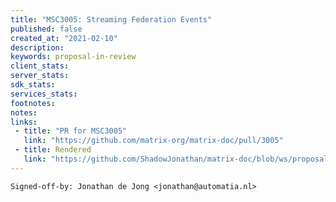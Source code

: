 ```yaml
---
title: "MSC3005: Streaming Federation Events"
published: false
created_at: "2021-02-10"
description:
keywords: proposal-in-review
client_stats:
server_stats:
sdk_stats:
services_stats:
footnotes:
notes:
links:
 - title: "PR for MSC3005"
   link: "https://github.com/matrix-org/matrix-doc/pull/3005"
 - title: Rendered
   link: "https://github.com/ShadowJonathan/matrix-doc/blob/ws/proposals/3005-federation-streaming.md"
---
```


`Signed-off-by: Jonathan de Jong <jonathan@automatia.nl>`
